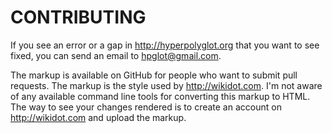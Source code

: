 # CONTRIBUTING

If you see an error or a gap in http://hyperpolyglot.org that you want to see fixed,
you can send an email to hpglot@gmail.com.

The markup is available on GitHub for people who want to submit
pull requests.  The markup is the style used by http://wikidot.com.  I'm not aware of
any available command line tools for converting this markup to HTML.  The way to
see your changes rendered is to create an account on http://wikidot.com and upload the markup.

